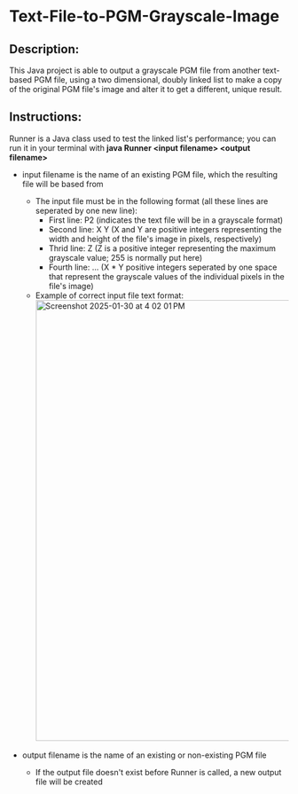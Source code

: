 # Text-File-to-PGM-Grayscale-Image

## Description:
This Java project is able to output a grayscale PGM file from another text-based PGM file, using a two dimensional, doubly linked list to make a copy of the original PGM file's image and alter it to get a different, unique result.

## Instructions:
Runner is a Java class used to test the linked list's performance; you can run it in your terminal with <strong>java Runner \<input filename\> \<output filename\></strong>
* input filename is the name of an existing PGM file, which the resulting file will be based from
  * The input file must be in the following format (all these lines are seperated by one new line):
    * First line: P2 (indicates the text file will be in a grayscale format)
    * Second line: X Y (X and Y are positive integers representing the width and height of the file's image in pixels, respectively)
    * Thrid line: Z (Z is a positive integer representing the maximum grayscale value; 255 is normally put here)
    * Fourth line: ... (X * Y positive integers seperated by one space that represent the grayscale values of the individual pixels in the file's image)
  * Example of correct input file text format:
      <img width="795" alt="Screenshot 2025-01-30 at 4 02 01 PM" src="https://github.com/user-attachments/assets/ede7b783-c8b9-4afa-9556-c1a9d259c964" />

* output filename is the name of an existing or non-existing PGM file
  * If the output file doesn't exist before Runner is called, a new output file will be created
